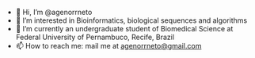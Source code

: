 - 👋 Hi, I’m @agenorrneto
- 👀 I’m interested in Bioinformatics, biological sequences and algorithms
- 🌱 I’m currently an undergraduate student of Biomedical Science at Federal University of Pernambuco, Recife, Brazil
- 📫 How to reach me: mail me  at agenorrneto@gmail.com

<!---
agenorrneto/agenorrneto is a ✨ special ✨ repository because its `README.md` (this file) appears on your GitHub profile.
You can click the Preview link to take a look at your changes.
--->
